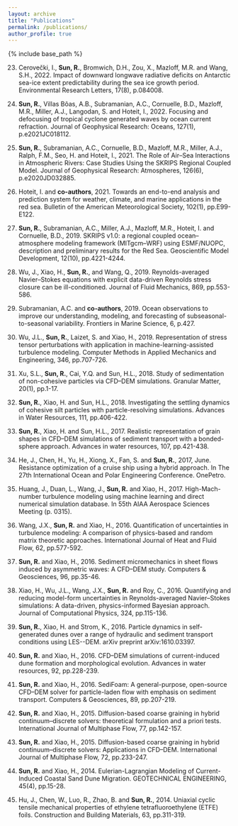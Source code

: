 ```yaml
---
layout: archive
title: "Publications"
permalink: /publications/
author_profile: true
---
```


{% include base_path %}

23. Cerovečki, I., **Sun, R.**, Bromwich, D.H., Zou, X., Mazloff, M.R. and Wang,
S.H., 2022. Impact of downward longwave radiative deficits on Antarctic sea-ice
extent predictability during the sea ice growth period. Environmental Research
Letters, 17(8), p.084008.

22. **Sun, R.**, Villas Bôas, A.B., Subramanian, A.C., Cornuelle, B.D., Mazloff, M.R.,
Miller, A.J., Langodan, S. and Hoteit, I., 2022. Focusing and defocusing of
tropical cyclone generated waves by ocean current refraction. Journal of
Geophysical Research: Oceans, 127(1), p.e2021JC018112.

21. **Sun, R.**, Subramanian, A.C., Cornuelle, B.D., Mazloff, M.R., Miller, A.J.,
Ralph, F.M., Seo, H. and Hoteit, I., 2021. The Role of Air–Sea Interactions in
Atmospheric Rivers: Case Studies Using the SKRIPS Regional Coupled Model.
Journal of Geophysical Research: Atmospheres, 126(6), p.e2020JD032885.

20. Hoteit, I. and **co-authors**, 2021. Towards an end-to-end analysis and
prediction system for weather, climate, and marine applications in the red sea.
Bulletin of the American Meteorological Society, 102(1), pp.E99-E122.

19. **Sun, R.**, Subramanian, A.C., Miller, A.J., Mazloff, M.R., Hoteit, I. and
Cornuelle, B.D., 2019. SKRIPS v1.0: a regional coupled ocean–atmosphere
modeling framework (MITgcm–WRF) using ESMF/NUOPC, description and preliminary
results for the Red Sea. Geoscientific Model Development, 12(10), pp.4221-4244.

18. Wu, J., Xiao, H., **Sun, R.**, and Wang, Q., 2019. Reynolds-averaged Navier–Stokes
equations with explicit data-driven Reynolds stress closure can be
ill-conditioned. Journal of Fluid Mechanics, 869, pp.553-586.

17. Subramanian, A.C. and **co-authors**, 2019. Ocean observations to improve our
understanding, modeling, and forecasting of subseasonal-to-seasonal
variability. Frontiers in Marine Science, 6, p.427.

16. Wu, J.L., **Sun, R.**, Laizet, S. and Xiao, H., 2019. Representation of stress
tensor perturbations with application in machine-learning-assisted turbulence
modeling. Computer Methods in Applied Mechanics and Engineering, 346,
pp.707-726.

15. Xu, S.L., **Sun, R.**, Cai, Y.Q. and Sun, H.L., 2018. Study of sedimentation of
non-cohesive particles via CFD–DEM simulations. Granular Matter, 20(1),
pp.1-17.

14. **Sun, R.**, Xiao, H. and Sun, H.L., 2018. Investigating the settling dynamics of
cohesive silt particles with particle-resolving simulations. Advances in Water
Resources, 111, pp.406-422.

13. **Sun, R.**, Xiao, H. and Sun, H.L., 2017. Realistic representation of grain shapes
in CFD–DEM simulations of sediment transport with a bonded-sphere approach.
Advances in water resources, 107, pp.421-438.

12. He, J., Chen, H., Yu, H., Xiong, X., Fan, S. and **Sun, R.**, 2017, June.
Resistance optimization of a cruise ship using a hybrid approach. In The 27th
International Ocean and Polar Engineering Conference. OnePetro.

11. Huang, J., Duan, L., Wang, J., **Sun, R.** and Xiao, H., 2017. High-Mach-number
turbulence modeling using machine learning and direct numerical simulation
database. In 55th AIAA Aerospace Sciences Meeting (p. 0315).

10. Wang, J.X., **Sun, R.** and Xiao, H., 2016. Quantification of uncertainties in
turbulence modeling: A comparison of physics-based and random matrix theoretic
approaches. International Journal of Heat and Fluid Flow, 62, pp.577-592.

9. **Sun, R.** and Xiao, H., 2016. Sediment micromechanics in sheet flows induced by
asymmetric waves: A CFD–DEM study. Computers & Geosciences, 96, pp.35-46.

8. Xiao, H., Wu, J.L., Wang, J.X., **Sun, R.** and Roy, C., 2016. Quantifying and
reducing model-form uncertainties in Reynolds-averaged Navier–Stokes
simulations: A data-driven, physics-informed Bayesian approach. Journal of
Computational Physics, 324, pp.115-136.

7. **Sun, R.**, Xiao, H. and Strom, K., 2016. Particle dynamics in self-generated
dunes over a range of hydraulic and sediment transport conditions using
LES--DEM. arXiv preprint arXiv:1610.03397.

6. **Sun, R.** and Xiao, H., 2016. CFD–DEM simulations of current-induced dune
formation and morphological evolution. Advances in water resources, 92,
pp.228-239.

5. **Sun, R.** and Xiao, H., 2016. SediFoam: A general-purpose, open-source CFD–DEM
solver for particle-laden flow with emphasis on sediment transport. Computers &
Geosciences, 89, pp.207-219.

4. **Sun, R.** and Xiao, H., 2015. Diffusion-based coarse graining in hybrid
continuum–discrete solvers: theoretical formulation and a priori tests.
International Journal of Multiphase Flow, 77, pp.142-157.

3. **Sun, R.** and Xiao, H., 2015. Diffusion-based coarse graining in hybrid
continuum–discrete solvers: Applications in CFD–DEM. International Journal of
Multiphase Flow, 72, pp.233-247.

2. **Sun, R.** and Xiao, H., 2014. Eulerian-Lagrangian Modeling of Current-Induced
Coastal Sand Dune Migration. GEOTECHNICAL ENGINEERING, 45(4), pp.15-28.

1. Hu, J., Chen, W., Luo, R., Zhao, B. and **Sun, R.**, 2014. Uniaxial cyclic tensile
mechanical properties of ethylene tetrafluoroethylene (ETFE) foils.
Construction and Building Materials, 63, pp.311-319.
